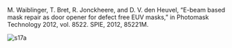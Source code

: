 M. Waiblinger, T. Bret, R. Jonckheere, and D. V. den Heuvel, “E-beam based mask repair as door opener for defect free EUV masks,” in Photomask Technology 2012, vol. 8522. SPIE, 2012, 85221M.

![s17a](https://user-images.githubusercontent.com/124348594/219411441-573ceb50-b6fd-4343-bd4e-6cb1800156ea.png)
